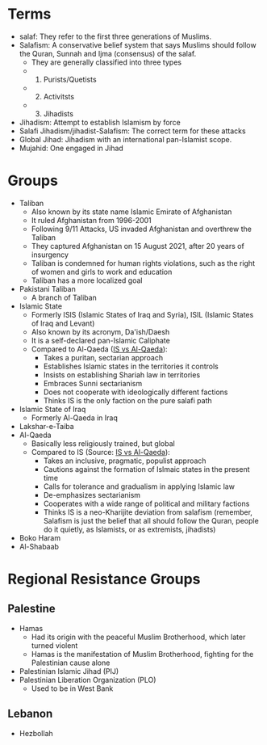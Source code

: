 # Terms
- salaf: They refer to the first three generations of Muslims.
- Salafism: A conservative belief system that says Muslims should follow the Quran, Sunnah and Ijma (consensus) of the salaf.
	- They are generally classified into three types
	- 1. Purists/Quetists
	- 2. Activitsts
	- 3. Jihadists
- Jihadism: Attempt to establish Islamism by force
- Salafi Jihadism/jihadist-Salafism: The correct term for these attacks
- Global Jihad: Jihadism with an international pan-Islamist scope.
- Mujahid: One engaged in Jihad
# Groups
- Taliban
	- Also known by its state name Islamic Emirate of Afghanistan
	- It ruled Afghanistan from 1996-2001
	- Following 9/11 Attacks, US invaded Afghanistan and overthrew the Taliban
	- They captured Afghanistan on 15 August 2021, after 20 years of insurgency
	- Taliban is condemned for human rights violations, such as the right of women and girls to work and education
	- Taliban has a more localized goal
- Pakistani Taliban
	- A branch of Taliban
- Islamic State
	- Formerly ISIS (Islamic States of Iraq and Syria), ISIL (Islamic States of Iraq and Levant)
	- Also known by its acronym, Da'ish/Daesh
	- It is a self-declared pan-Islamic Caliphate
	- Compared to Al-Qaeda ([IS vs Al-Qaeda](https://ctc.westpoint.edu/the-crisis-within-jihadism-the-islamic-states-puritanism-vs-al-qaidas-populism/)):
		- Takes a puritan, sectarian approach
		- Establishes Islamic states in the territories it controls
		- Insists on establishing Shariah law in territories
		- Embraces Sunni sectarianism
		- Does not cooperate with ideologically different factions
		- Thinks IS is the only faction on the pure salafi path
- Islamic State of Iraq
	- Formerly Al-Qaeda in Iraq
- Lakshar-e-Taiba
- Al-Qaeda
	- Basically less religiously trained, but global
	- Compared to IS (Source: [IS vs Al-Qaeda](https://ctc.westpoint.edu/the-crisis-within-jihadism-the-islamic-states-puritanism-vs-al-qaidas-populism/)):
		- Takes an inclusive, pragmatic, populist approach
		- Cautions against the formation of Islmaic states in the present time
		- Calls for tolerance and gradualism in applying Islamic law
		- De-emphasizes sectarianism
		- Cooperates with a wide range of political and military factions
		- Thinks IS is a neo-Kharijite deviation from salafism (remember, Salafism is just the belief that all should follow the Quran, people do it quietly, as Islamists, or as extremists, jihadists)
- Boko Haram
- Al-Shabaab
# Regional Resistance Groups
## Palestine
- Hamas
	- Had its origin with the peaceful Muslim Brotherhood, which later turned violent
	- Hamas is the manifestation of Muslim Brotherhood, fighting for the Palestinian cause alone
- Palestinian Islamic Jihad (PIJ)
- Palestinian Liberation Organization (PLO)
	- Used to be in West Bank
## Lebanon
- Hezbollah